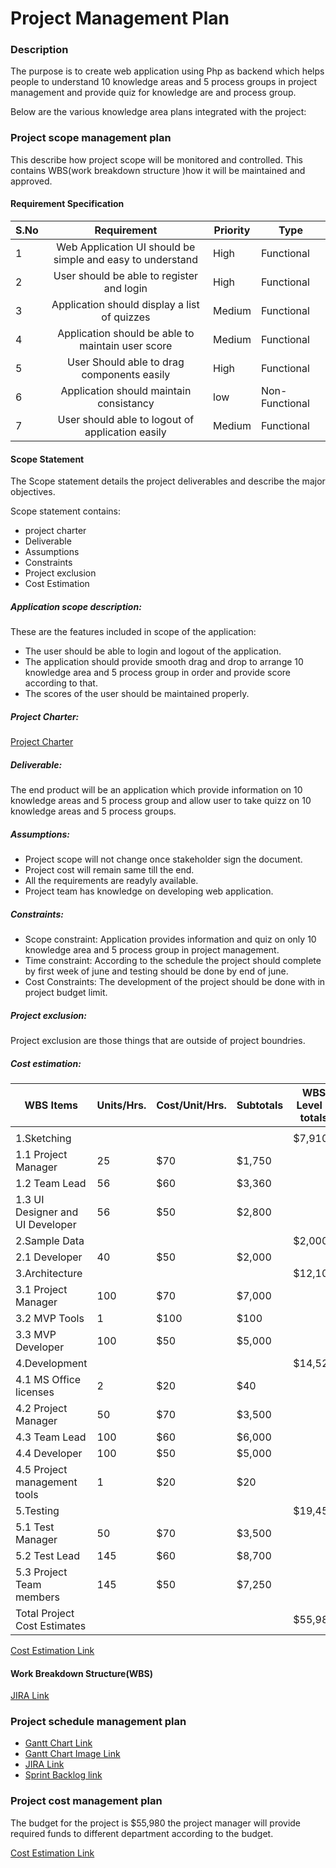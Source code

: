 # Project Management Plan

### Description

The purpose is to create web application using Php as backend which helps people to understand 10 knowledge areas and 5 process groups in project management and provide quiz for knowledge are and process group.

Below are the various knowledge area plans integrated with the project:

### Project scope management plan

This describe how project scope will be monitored and controlled. This contains WBS(work breakdown structure )how it will be maintained and approved.

#### Requirement Specification
| S.No 	|                         Requirement                        	| Priority 	| Type           	|
|------	|:----------------------------------------------------------:	|----------	|----------------	|
|   1  	| Web Application UI should be simple and easy to understand 	| High     	| Functional     	|
|   2  	| User should be able to register and login                  	| High     	| Functional     	|
|   3  	| Application should display a list of quizzes               	| Medium   	| Functional     	|
|   4  	| Application should be able to maintain user score          	| Medium   	| Functional     	|
|   5  	| User Should able to drag components easily                 	| High     	| Functional     	|
|   6  	| Application should maintain consistancy                    	| low      	| Non-Functional 	|
|   7  	| User should able to logout of application easily           	| Medium   	| Functional     	|

#### Scope Statement

The Scope statement details the project deliverables and describe the major objectives.

Scope statement contains:
- project charter
- Deliverable
- Assumptions
- Constraints
- Project exclusion
- Cost Estimation

##### Application scope description:

These are the features included in scope of the application:

- The user should be able to login and logout of the application.
- The application should provide smooth drag and drop to arrange 10 knowledge area and 5 process group in order and provide score according to that.
- The scores of the user should be maintained properly.

##### Project Charter:

[Project Charter](https://github.com/raybox94/PuMpup/blob/master/docs/PROJECT_CHARTER.md)

##### Deliverable:

The end product will be an application which provide information on 10 knowledge areas and 5 process group and allow user to take quizz on 10 knowledge areas and 5 process groups.

##### Assumptions:

- Project scope will not change once stakeholder sign the document.
- Project cost will remain same till the end.
- All the requirements are readyly available.
- Project team has knowledge on developing web application.

##### Constraints:

- Scope constraint: Application provides information and quiz on only 10 knowledge area and 5 process group in project management.
- Time constraint: According to the schedule the project should complete by first week of june and testing should be done by end of june.
- Cost Constraints: The development of the project should be done with in project budget limit.

##### Project exclusion:

Project exclusion are those things that are outside of project boundries.

##### Cost estimation:

| **WBS Items**                              | **Units/Hrs.** | **Cost/Unit/Hrs.** | **Subtotals** | **WBS Level 2 totals** | **% of totals** | 
|----------------------------------------|------------|----------------|-----------|--------------------|-------------| 
|                                        |            |                |           |                    |             | 
| 1.Sketching                            |            |                |           | $7,910             | 14.13%      | 
|       1.1 Project Manager              | 25         | $70            | $1,750    |                    |             | 
|       1.2 Team Lead                    | 56         | $60            | $3,360    |                    |             | 
|       1.3 UI Designer and UI Developer | 56         | $50            | $2,800    |                    |             | 
| 2.Sample Data                          |            |                |           | $2,000             | 3.57%       | 
|       2.1 Developer                    | 40         | $50            | $2,000    |                    |             | 
| 3.Architecture                         |            |                |           | $12,100            | 21.61%      | 
|       3.1 Project Manager              | 100        | $70            | $7,000    |                    |             | 
|       3.2 MVP Tools                    | 1          | $100           | $100      |                    |             | 
|       3.3 MVP Developer                | 100        | $50            | $5,000    |                    |             | 
| 4.Development                          |            |                |           | $14,520            | 25.94%      | 
|       4.1 MS Office licenses           | 2          | $20            | $40       |                    |             | 
|       4.2 Project Manager              | 50         | $70            | $3,500    |                    |             | 
|       4.3 Team Lead                    | 100        | $60            | $6,000    |                    |             | 
|       4.4 Developer                    | 100        | $50            | $5,000    |                    |             | 
|       4.5 Project management tools     | 1          | $20            | $20       |                    |             | 
| 5.Testing                              |            |                |           | $19,450            | 34.74%      | 
|         5.1 Test Manager               | 50         | $70            | $3,500    |                    |             | 
|         5.2 Test Lead                  | 145        | $60            | $8,700    |                    |             | 
|         5.3 Project Team members       | 145        | $50            | $7,250    |                    |             | 
| Total Project Cost Estimates           |            |                |           | $55,980            | 100%        | 

[Cost Estimation Link](https://github.com/raybox94/PuMpup/blob/master/docs/CostEstimation.xlsx)

#### Work Breakdown Structure(WBS)

[JIRA Link](https://raybox94.atlassian.net/secure/RapidBoard.jspa?rapidView=1&projectKey=PQ&view=planning&selectedIssue=PQ-5&epics=visible)

### Project schedule management plan

- [Gantt Chart Link](https://github.com/raybox94/PuMpup/blob/master/docs/gantt_chart.mpp)
- [Gantt Chart Image Link](https://github.com/raybox94/PuMpup/blob/master/docs/gantt_chart.png)
- [JIRA Link](https://raybox94.atlassian.net/secure/RapidBoard.jspa?rapidView=1&projectKey=PQ&view=planning&selectedIssue=PQ-5&epics=visible)
- [Sprint Backlog link](https://raybox94.atlassian.net/secure/RapidBoard.jspa?rapidView=1&projectKey=PQ)

### Project cost management plan

The budget for the project is $55,980 the project manager will provide required funds to different department according to the budget.

[Cost Estimation Link](https://github.com/raybox94/PuMpup/blob/master/docs/CostEstimation.xlsx)
